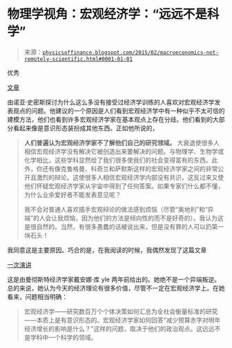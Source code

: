 <!--yml

分类：未分类

日期：2024-05-18 06:50:03

-->

# 物理学视角：宏观经济学：“远远不是科学”

> 来源：[`physicsoffinance.blogspot.com/2015/02/macroeconomics-not-remotely-scientific.html#0001-01-01`](http://physicsoffinance.blogspot.com/2015/02/macroeconomics-not-remotely-scientific.html#0001-01-01)

优秀

[文章](http://noahpinionblog.blogspot.fr/2015/02/why-do-non-experts-think-they-know.html)

由诺亚·史密斯探讨为什么这么多没有接受过经济学训练的人喜欢对宏观经济学发表观点的问题。他建议的一个原因是人们看到宏观经济学中有一种似乎不太可信的建模方法，他们也看到许多宏观经济学家在基本观点上存在分歧。他们看到的大部分看起来像是意识形态装扮成其他东西。正如他所说的，

> **人们普遍认为宏观经济学家不了解他们自己的研究领域。** 大衰退使很多人相信宏观经济学没有解决它被创造出来要解决的问题。与物理学、生物学或化学相比，这些学科显然给了我们很多使我们的社会变得富有的东西。此外，你还有像克鲁格曼、科奇兰和萨默斯这样的宏观经济学家之间的非常公开且激烈的辩论。这使很多人相信宏观经济学内部没有共识，这反过来又使他们怀疑宏观经济学家从宇宙中得到了任何答案。如果专家们什么都不懂，为什么业余爱好者不能发表意见呢？
> 
> 我不会对普通人喜欢插手宏观辩论的做法感到烦恼（尽管“奥地利”和“异端”的人会让我烦恼，因为他们的方法是倾向性的而不是好奇的）。我认为这是很自然的。当然，有很多愚蠢的话被说出来，但是没有罪的人可以扔第一块石头！

我同意这是主要原因。巧合的是，在我阅读的时候，我偶然发现了这篇文章

[一次演讲](http://www.stifterverband.de/oekonomie/coyle.pdf)

这是由曼彻斯特经济学家戴安娜·库 yle 两年前给出的。她绝不是一个异端叛逆。总的来说，她认为今天的经济理论有很多价值，尽管不一定在宏观经济学上。在她看来，问题相当明确：

> 宏观经济学——研究数百万个个体决策如何汇总为全社会衡量标准的研究——本质上是有意识形态的。宏观经济学家如何回答“减少预算赤字对明年经济增长的影响是什么？”这样的问题，取决于他们的政治观点。这远远不是学科中一个科学的领域。
